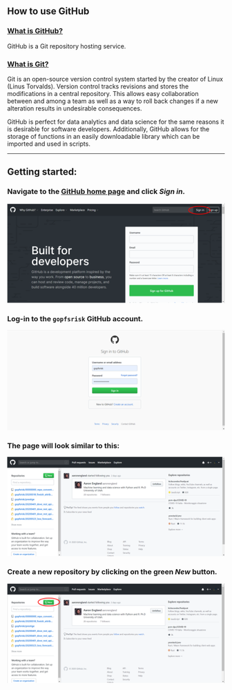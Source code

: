 ## How to use GitHub

### [What is GitHub?](https://techcrunch.com/2012/07/14/what-exactly-is-github-anyway/)

GitHub is a Git repository hosting service.

### [What is Git?](https://www.howtogeek.com/180167/htg-explains-what-is-github-and-what-do-geeks-use-it-for/)

Git is an open-source version control system started by the creator of Linux (Linus Torvalds). Version control tracks revisions and stores the modifications in a central repository. This allows easy collaboration between and among a team as well as a way to roll back changes if a new alteration results in undesirable consequences.

GitHub is perfect for data analytics and data science for the same reasons it is desirable for software developers. Additionally, GitHub allows for the storage of functions in an easily downloadable library which can be imported and used in scripts.

---

## Getting started:

### Navigate to the [GitHub home page](https://github.com/) and click *Sign in*.

![GitHub Home Page](img/1_github_home.PNG)

### Log-in to the ```gopfsrisk``` GitHub account.

![Sign-in Page](img/2_sign_in.PNG)

### The page will look similar to this:

![Profile home](img/3_profile_home.PNG)

### Create a new repository by clicking on the green *New* button.

![New Repo](img/4_new_repo.PNG)



